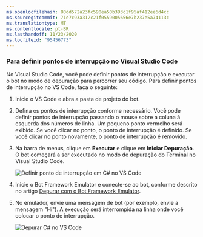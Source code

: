 ```yaml
---
ms.openlocfilehash: 80dd572a23fc590ea50b393c1f95af412ee6d4cc
ms.sourcegitcommit: 71e7c93a312c21f0559005656e7b237e5a74113c
ms.translationtype: MT
ms.contentlocale: pt-BR
ms.lasthandoff: 11/23/2020
ms.locfileid: "95456773"
---
```

### <a name="to-set-breakpoints-in-visual-studio-code"></a>Para definir pontos de interrupção no Visual Studio Code

No Visual Studio Code, você pode definir pontos de interrupção e executar o bot no modo de depuração para percorrer seu código. Para definir pontos de interrupção no VS Code, faça o seguinte:

1. Inicie o VS Code e abra a pasta de projeto do bot.
1. Defina os pontos de interrupção conforme necessário. Você pode definir pontos de interrupção passando o mouse sobre a coluna à esquerda dos números de linha. Um pequeno ponto vermelho será exibido. Se você clicar no ponto, o ponto de interrupção é definido. Se você clicar no ponto novamente, o ponto de interrupção é removido.
1. Na barra de menus, clique em **Executar** e clique em **Iniciar Depuração**. O bot começará a ser executado no modo de depuração do Terminal no Visual Studio Code.

   ![Definir ponto de interrupção em C# no VS Code](~/media/bot-service-debug-bot/csharp-breakpoint-set.png)

1. Inicie o Bot Framework Emulator e conecte-se ao bot, conforme descrito no artigo [Depurar com o Bot Framework Emulator](https://docs.microsoft.com/azure/bot-service/bot-service-debug-emulator).
1. No emulador, envie uma mensagem de bot (por exemplo, envie a mensagem "Hi"). A execução será interrompida na linha onde você colocar o ponto de interrupção.

   ![Depurar C# no VS Code](~/media/bot-service-debug-bot/breakpoint-caught-vscode.png)
